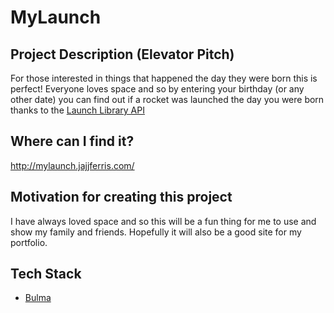 # MyLaunch

## Project Description (Elevator Pitch)

For those interested in things that happened the day they were born this is perfect! Everyone loves space and so by entering your birthday (or any other date) you can find out if a rocket was launched the day you were born thanks to the [Launch Library API](https://www.launchlibrary.net/docs/1.3/api.html#tippitytop)

## Where can I find it?

http://mylaunch.jajjferris.com/

## Motivation for creating this project

I have always loved space and so this will be a fun thing for me to use and show my family and friends. Hopefully it will also be a good site for my portfolio.

## Tech Stack

* [Bulma](https://bulma.io/)
